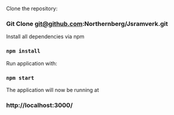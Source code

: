 Clone the repository:
### Git Clone git@github.com:Northernberg/Jsramverk.git

Install all dependencies via npm

### `npm install`

Run application with:

### `npm start`

The application will now be running at

### http://localhost:3000/